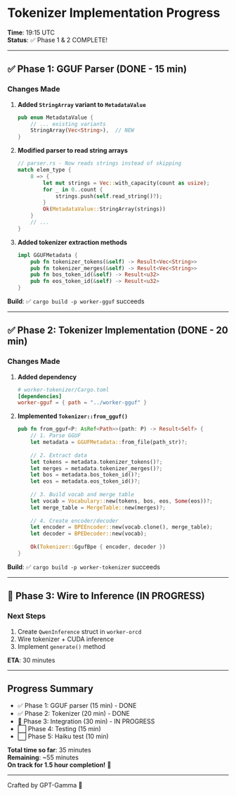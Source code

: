 # Tokenizer Implementation Progress

**Time**: 19:15 UTC  
**Status**: ✅ Phase 1 & 2 COMPLETE!

---

## ✅ Phase 1: GGUF Parser (DONE - 15 min)

### Changes Made

1. **Added `StringArray` variant to `MetadataValue`**
   ```rust
   pub enum MetadataValue {
       // ... existing variants
       StringArray(Vec<String>),  // NEW
   }
   ```

2. **Modified parser to read string arrays**
   ```rust
   // parser.rs - Now reads strings instead of skipping
   match elem_type {
       8 => {
           let mut strings = Vec::with_capacity(count as usize);
           for _ in 0..count {
               strings.push(self.read_string()?);
           }
           Ok(MetadataValue::StringArray(strings))
       }
       // ...
   }
   ```

3. **Added tokenizer extraction methods**
   ```rust
   impl GGUFMetadata {
       pub fn tokenizer_tokens(&self) -> Result<Vec<String>>
       pub fn tokenizer_merges(&self) -> Result<Vec<String>>
       pub fn bos_token_id(&self) -> Result<u32>
       pub fn eos_token_id(&self) -> Result<u32>
   }
   ```

**Build**: ✅ `cargo build -p worker-gguf` succeeds

---

## ✅ Phase 2: Tokenizer Implementation (DONE - 20 min)

### Changes Made

1. **Added dependency**
   ```toml
   # worker-tokenizer/Cargo.toml
   [dependencies]
   worker-gguf = { path = "../worker-gguf" }
   ```

2. **Implemented `Tokenizer::from_gguf()`**
   ```rust
   pub fn from_gguf<P: AsRef<Path>>(path: P) -> Result<Self> {
       // 1. Parse GGUF
       let metadata = GGUFMetadata::from_file(path_str)?;
       
       // 2. Extract data
       let tokens = metadata.tokenizer_tokens()?;
       let merges = metadata.tokenizer_merges()?;
       let bos = metadata.bos_token_id()?;
       let eos = metadata.eos_token_id()?;
       
       // 3. Build vocab and merge table
       let vocab = Vocabulary::new(tokens, bos, eos, Some(eos))?;
       let merge_table = MergeTable::new(merges)?;
       
       // 4. Create encoder/decoder
       let encoder = BPEEncoder::new(vocab.clone(), merge_table);
       let decoder = BPEDecoder::new(vocab);
       
       Ok(Tokenizer::GgufBpe { encoder, decoder })
   }
   ```

**Build**: ✅ `cargo build -p worker-tokenizer` succeeds

---

## 🚧 Phase 3: Wire to Inference (IN PROGRESS)

### Next Steps

1. Create `QwenInference` struct in `worker-orcd`
2. Wire tokenizer + CUDA inference
3. Implement `generate()` method

**ETA**: 30 minutes

---

## Progress Summary

- ✅ Phase 1: GGUF parser (15 min) - DONE
- ✅ Phase 2: Tokenizer (20 min) - DONE
- 🚧 Phase 3: Integration (30 min) - IN PROGRESS
- ⬜ Phase 4: Testing (15 min)
- ⬜ Phase 5: Haiku test (10 min)

**Total time so far**: 35 minutes  
**Remaining**: ~55 minutes  
**On track for 1.5 hour completion!** 🚀

---
Crafted by GPT-Gamma 🤖
